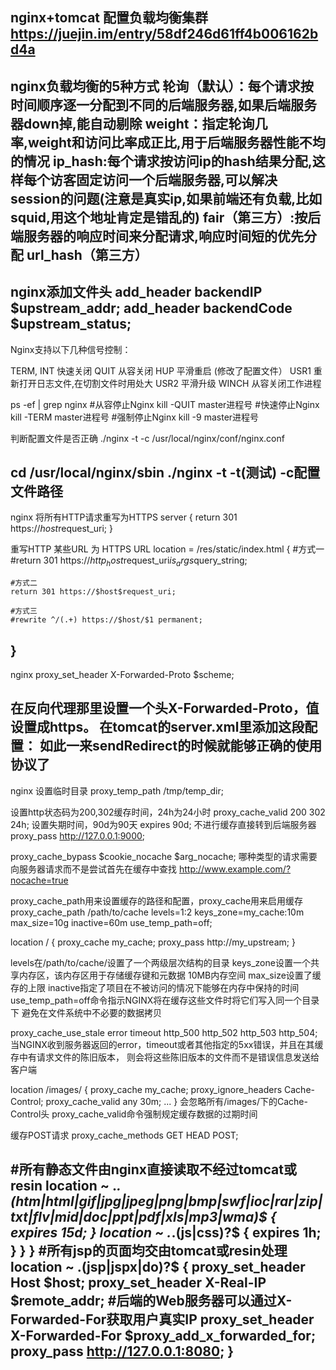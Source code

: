 nginx+tomcat 配置负载均衡集群  
https://juejin.im/entry/58df246d61ff4b006162bd4a
--------------------------------------------------------------------------------------
nginx负载均衡的5种方式
轮询（默认）：每个请求按时间顺序逐一分配到不同的后端服务器,如果后端服务器down掉,能自动剔除
weight：指定轮询几率,weight和访问比率成正比,用于后端服务器性能不均的情况
ip_hash:每个请求按访问ip的hash结果分配,这样每个访客固定访问一个后端服务器,可以解决session的问题(注意是真实ip,如果前端还有负载,比如squid,用这个地址肯定是错乱的)
fair（第三方）:按后端服务器的响应时间来分配请求,响应时间短的优先分配
url_hash（第三方）
--------------------------------------------------------------------------------------
nginx添加文件头
add_header backendIP $upstream_addr;
add_header backendCode $upstream_status;
--------------------------------------------------------------------------------------
Nginx支持以下几种信号控制：

TERM, INT 快速关闭
QUIT 从容关闭
HUP 平滑重启  (修改了配置文件）
USR1 重新打开日志文件,在切割文件时用处大
USR2 平滑升级
WINCH 从容关闭工作进程

ps -ef | grep nginx
#从容停止Nginx
kill -QUIT master进程号
#快速停止Nginx
kill -TERM master进程号
#强制停止Nginx
kill -9 master进程号

判断配置文件是否正确
./nginx -t -c /usr/local/nginx/conf/nginx.conf

cd  /usr/local/nginx/sbin
./nginx -t -t(测试) -c配置文件路径
--------------------------------------------------------------------------------------
nginx
将所有HTTP请求重写为HTTPS
server {
    return 301 https://$host$request_uri;
}

重写HTTP 某些URL 为 HTTPS URL
location = /res/static/index.html {
    #方式一
    #return 301 https://$http_host$request_uri$is_args$query_string;

    #方式二
    return 301 https://$host$request_uri;

    #方式三
    #rewrite ^/(.+) https://$host/$1 permanent;
}
--------------------------------------------------------------------------------------
nginx
proxy_set_header X-Forwarded-Proto $scheme;

在反向代理那里设置一个头X-Forwarded-Proto，值设置成https。
在tomcat的server.xml里添加这段配置：
<Valve className="org.apache.catalina.valves.RemoteIpValve" protocolHeader="X-Forwarded-Proto" />
如此一来sendRedirect的时候就能够正确的使用协议了
--------------------------------------------------------------------------------------
nginx
设置临时目录
proxy_temp_path /tmp/temp_dir;

设置http状态码为200,302缓存时间，24h为24小时
proxy_cache_valid 200 302 24h;
设置失期时间，90d为90天
expires 90d;
不进行缓存直接转到后端服务器
proxy_pass http://127.0.0.1:9000;

proxy_cache_bypass $cookie_nocache $arg_nocache; 哪种类型的请求需要向服务器请求而不是尝试首先在缓存中查找
http://www.example.com/?nocache=true

proxy_cache_path用来设置缓存的路径和配置，proxy_cache用来启用缓存
proxy_cache_path /path/to/cache levels=1:2 keys_zone=my_cache:10m max_size=10g inactive=60m
                 use_temp_path=off;

location / {
      proxy_cache my_cache;
      proxy_pass http://my_upstream;
}

levels在/path/to/cache/设置了一个两级层次结构的目录
keys_zone设置一个共享内存区，该内存区用于存储缓存键和元数据 10MB内存空间
max_size设置了缓存的上限
inactive指定了项目在不被访问的情况下能够在内存中保持的时间
use_temp_path=off命令指示NGINX将在缓存这些文件时将它们写入同一个目录下 避免在文件系统中不必要的数据拷贝

proxy_cache_use_stale error timeout http_500 http_502 http_503 http_504;
当NGINX收到服务器返回的error，timeout或者其他指定的5xx错误，并且在其缓存中有请求文件的陈旧版本，
则会将这些陈旧版本的文件而不是错误信息发送给客户端

location /images/ {
    proxy_cache my_cache;
    proxy_ignore_headers Cache-Control;
    proxy_cache_valid any 30m;
    ...
}
会忽略所有/images/下的Cache-Control头
proxy_cache_valid命令强制规定缓存数据的过期时间

缓存POST请求
proxy_cache_methods GET HEAD POST;

#所有静态文件由nginx直接读取不经过tomcat或resin
location ~ .*.(htm|html|gif|jpg|jpeg|png|bmp|swf|ioc|rar|zip|txt|flv|mid|doc|ppt|pdf|xls|mp3|wma)$
{ expires 15d; }
location ~ .*.(js|css)?$
{ expires 1h; }
}
}
#所有jsp的页面均交由tomcat或resin处理
location ~ .(jsp|jspx|do)?$ {
proxy_set_header Host $host;
proxy_set_header X-Real-IP $remote_addr;
#后端的Web服务器可以通过X-Forwarded-For获取用户真实IP
proxy_set_header X-Forwarded-For $proxy_add_x_forwarded_for;
proxy_pass http://127.0.0.1:8080;
}
--------------------------------------------------------------------------------------
